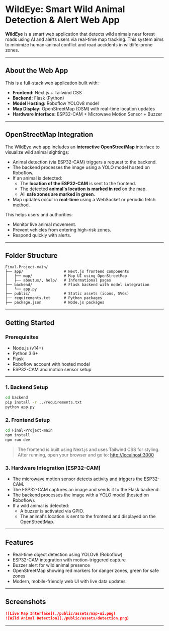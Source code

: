 
# WildEye: Smart Wild Animal Detection & Alert Web App

**WildEye** is a smart web application that detects wild animals near forest roads using AI and alerts users via real-time map tracking. This system aims to minimize human-animal conflict and road accidents in wildlife-prone zones.

---

## About the Web App

This is a full-stack web application built with:

- **Frontend:** Next.js + Tailwind CSS
- **Backend:** Flask (Python)
- **Model Hosting:** Roboflow YOLOv8 model
- **Map Display:** OpenStreetMap (OSM) with real-time location updates
- **Hardware Interface:** ESP32-CAM + Microwave Motion Sensor + Buzzer

---

## OpenStreetMap Integration

The WildEye web app includes an **interactive OpenStreetMap** interface to visualize wild animal sightings:

- Animal detection (via ESP32-CAM) triggers a request to the backend.
- The backend processes the image using a YOLO model hosted on Roboflow.
- If an animal is detected:
  - The **location of the ESP32-CAM** is sent to the frontend.
  - The detected **animal's location is marked in red** on the map.
  - All **safe zones are marked in green**.
- Map updates occur in **real-time** using a WebSocket or periodic fetch method.

This helps users and authorities:
- Monitor live animal movement.
- Prevent vehicles from entering high-risk zones.
- Respond quickly with alerts.

---

## Folder Structure

```
Final-Project-main/
├── app/                  # Next.js frontend components
│   ├── map/              # Map UI using OpenStreetMap
│   ├── aboutus/, help/   # Informational pages
├── backend/              # Flask backend with model integration
│   └── app.py
├── public/               # Static assets (icons, SVGs)
├── requirements.txt      # Python packages
├── package.json          # Node.js packages
```

---

## Getting Started

### Prerequisites

- Node.js (v14+)
- Python 3.6+
- Flask
- Roboflow account with hosted model
- ESP32-CAM and motion sensor setup

---

### 1. Backend Setup

```bash
cd backend
pip install -r ../requirements.txt
python app.py
```



### 2. Frontend Setup

```bash
cd Final-Project-main
npm install
npm run dev
```

> The frontend is built using Next.js and uses Tailwind CSS for styling.
> After running, open your browser and go to: [http://localhost:3000](http://localhost:3000)



### 3. Hardware Integration (ESP32-CAM)

- The microwave motion sensor detects activity and triggers the ESP32-CAM.
- The ESP32-CAM captures an image and sends it to the Flask backend.
- The backend processes the image with a YOLO model (hosted on Roboflow).
- If a wild animal is detected:
  - A buzzer is activated via GPIO.
  - The animal's location is sent to the frontend and displayed on the OpenStreetMap.

---

##  Features

- Real-time object detection using YOLOv8 (Roboflow)
- ESP32-CAM integration with motion-triggered capture
- Buzzer alert for wild animal presence
- OpenStreetMap showing red markers for danger zones, green for safe zones
- Modern, mobile-friendly web UI with live data updates

---

##  Screenshots



```md
![Live Map Interface](./public/assets/map-ui.png)
![Wild Animal Detection](./public/assets/detection.png)
```

---



